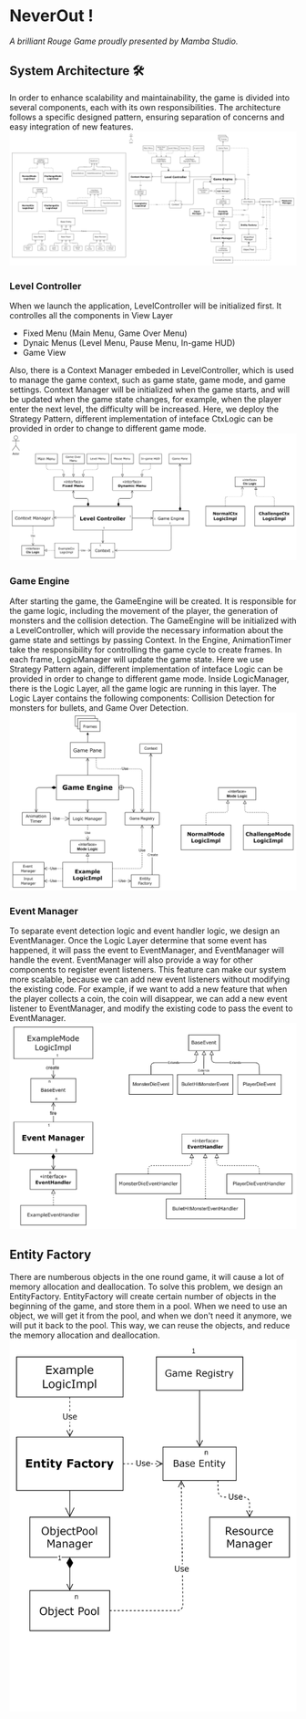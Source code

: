 # NeverOut !
*A brilliant Rouge Game proudly presented by Mamba Studio.*

## System Architecture 🛠
In order to enhance scalability and maintainability, the game is divided into several components, each with its own responsibilities. The architecture follows a specific designed pattern, ensuring separation of concerns and easy integration of new features. 
![Total](docs\images\total.png "total")

### Level Controller
When we launch the application, LevelController will be initialized first. It controlles all the components in View Layer
 - Fixed Menu (Main Menu, Game Over Menu)
 - Dynaic Menus (Level Menu, Pause Menu, In-game HUD)
 - Game View

Also, there is a Context Manager embeded in LevelController, which is used to manage the game context, such as game state, game mode, and game settings. Context Manager will be initialized when the game starts, and will be updated when the game state changes, for example, when the player enter the next level, the difficulty will be increased.
Here, we deploy the Strategy Pattern, different implementation of inteface CtxLogic can be provided in order to change to different game mode.
![LevelController](docs\images\LevelController.png "LevelController")

### Game Engine
After starting the game, the GameEngine will be created. It is responsible for the game logic, including the movement of the player, the generation of monsters and the collision detection. The GameEngine will be initialized with a LevelController, which will provide the necessary information about the game state and settings by passing Context.
In the Engine, AnimationTimer take the responsibility for controlling the game cycle to create frames. In each frame, LogicManager will update the game state.
Here we use Strategy Pattern again, different implementation of inteface Logic can be provided in order to change to different game mode.
Inside LogicManager, there is the Logic Layer, all the game logic are running in this layer. The Logic Layer contains the following components: Collision Detection for monsters for bullets, and Game Over Detection.
![GameEngine](docs\images\GameEngine.png "GameEngine")

### Event Manager
To separate event detection logic and event handler logic, we design an EventManager. Once the Logic Layer determine that some event has happened, it will pass the event to EventManager, and EventManager will handle the event. EventManager will also provide a way for other components to register event listeners.
This feature can make our system more scalable, because we can add new event listeners without modifying the existing code. For example, if we want to add a new feature that when the player collects a coin, the coin will disappear, we can add a new event listener to EventManager, and modify the existing code to pass the event to EventManager.
![EventManager](docs\images\EventManager.png "EventManager")

## Entity Factory
There are numberous objects in the one round game, it will cause a lot of memory allocation and deallocation. To solve this problem, we design an EntityFactory. 
EntityFactory will create certain number of objects in the beginning of the game, and store them in a pool. When we need to use an object, we will get it from the pool, and when we don't need it anymore, we will put it back to the pool. This way, we can reuse the objects, and reduce the memory allocation and deallocation.
![EntityFactory](docs\images\Factory.png "EntityFactory")